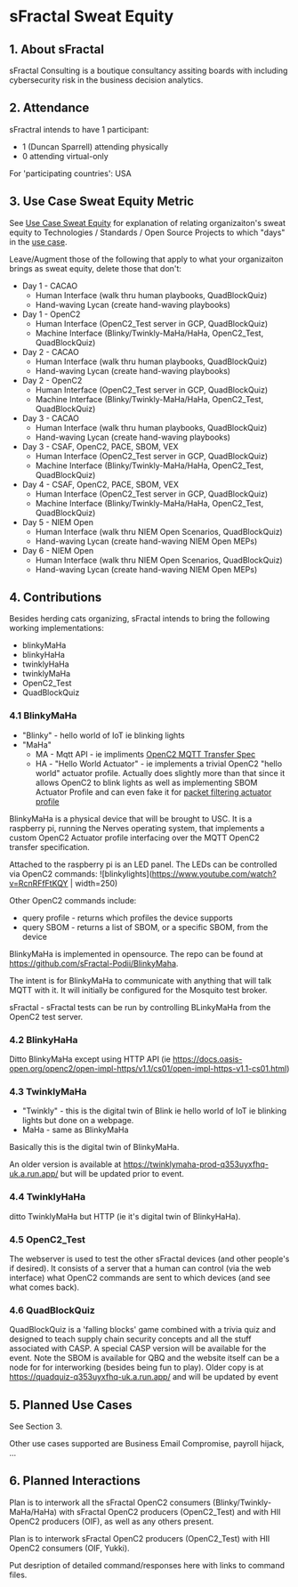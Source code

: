 # sFractal Sweat Equity

## 1. About sFractal
sFractal Consulting is a boutique consultancy assiting boards
with including cybersecurity risk in the business decision analytics. 

## 2. Attendance
sFractral intends to have 1 participant: 
* 1 (Duncan Sparrell) attending physically
* 0 attending virtual-only

For 'participating countries': USA

## 3. Use Case Sweat Equity Metric
See [Use Case Sweat Equity](../UseCases/use_case_tech.md) for explanation
of relating organizaiton's sweat equity to
Technologies / Standards / Open Source Projects to which "days" in
the [use case](../UseCases/README.md).

Leave/Augment those of the following that apply 
to what your organizaiton brings as sweat equity,
delete those that don't:
* Day 1 - CACAO
  - Human Interface (walk thru human playbooks, QuadBlockQuiz)
  - Hand-waving Lycan (create hand-waving playbooks)
* Day 1 - OpenC2
  - Human Interface (OpenC2_Test server in GCP, QuadBlockQuiz)
  - Machine Interface (Blinky/Twinkly-MaHa/HaHa, OpenC2_Test, QuadBlockQuiz)
* Day 2 - CACAO
  - Human Interface (walk thru human playbooks, QuadBlockQuiz)
  - Hand-waving Lycan (create hand-waving playbooks)
* Day 2 - OpenC2
  - Human Interface (OpenC2_Test server in GCP, QuadBlockQuiz)
  - Machine Interface (Blinky/Twinkly-MaHa/HaHa, OpenC2_Test, QuadBlockQuiz)
* Day 3 - CACAO
  - Human Interface (walk thru human playbooks, QuadBlockQuiz)
  - Hand-waving Lycan (create hand-waving playbooks)
* Day 3 - CSAF, OpenC2, PACE, SBOM, VEX
  - Human Interface (OpenC2_Test server in GCP, QuadBlockQuiz)
  - Machine Interface  (Blinky/Twinkly-MaHa/HaHa, OpenC2_Test, QuadBlockQuiz)
* Day 4 - CSAF, OpenC2, PACE, SBOM, VEX
  - Human Interface (OpenC2_Test server in GCP, QuadBlockQuiz)
  - Machine Interface (Blinky/Twinkly-MaHa/HaHa, OpenC2_Test, QuadBlockQuiz)
* Day 5 - NIEM Open
  - Human Interface (walk thru NIEM Open Scenarios, QuadBlockQuiz)
  - Hand-waving Lycan (create hand-waving NIEM Open MEPs)
* Day 6 - NIEM Open
  - Human Interface (walk thru NIEM Open Scenarios, QuadBlockQuiz)
  - Hand-waving Lycan (create hand-waving NIEM Open MEPs)


## 4. Contributions
Besides herding cats organizing,
sFractal intends to bring the following working implementations:
* blinkyMaHa
* blinkyHaHa
* twinklyHaHa
* twinklyMaHa
* OpenC2_Test
* QuadBlockQuiz

### 4.1 BlinkyMaHa
* "Blinky" - hello world of IoT ie blinking lights
* "MaHa"
  - MA - Mqtt API - ie impliments [OpenC2 MQTT Transfer Spec](https://docs.oasis-open.org/openc2/transf-mqtt/v1.0/transf-mqtt-v1.0.html)
  - HA - "Hello World Actuator" - ie implements a trivial OpenC2 "hello world" actuator profile. Actually does slightly more than that since it allows OpenC2 to blink lights as well as implementing SBOM Actuator Profile and can even fake it for [packet filtering actuator profile](http://docs.oasis-open.org/openc2/oc2slpf/v1.0/oc2slpf-v1.0.html)
  
BlinkyMaHa is a physical device that will be brought to USC. 
It is a raspberry pi, running the Nerves operating system,
that implements a custom OpenC2 Actuator profile interfacing over the
MQTT OpenC2 transfer specification.

Attached to the raspberry pi is an LED panel.
The LEDs can be controlled via OpenC2 commands:
![blinkylights](https://www.youtube.com/watch?v=RcnRFfFtKQY | width=250)

Other OpenC2 commands include:
* query profile - returns which profiles the device supports
* query SBOM - returns a list of SBOM, or a specific SBOM, from the device

BlinkyMaHa is implemented in opensource. 
The repo can be found at https://github.com/sFractal-Podii/BlinkyMaha.

The intent is for BlinkyMaHa to communicate with 
anything that will talk MQTT with it. 
It will initially be configured for the Mosquito test broker.

sFractal - sFractal tests can be run by controlling BLinkyMaHa
from the OpenC2 test server.

### 4.2 BlinkyHaHa
Ditto BlinkyMaHa except using HTTP API (ie https://docs.oasis-open.org/openc2/open-impl-https/v1.1/cs01/open-impl-https-v1.1-cs01.html)

### 4.3 TwinklyMaHa
* "Twinkly" - this is the digital twin of Blink ie hello world of IoT ie blinking lights but done on a webpage.
* MaHa - same as BlinkyMaHa

Basically this is the digital twin of BlinkyMaHa. 

An older version is available at https://twinklymaha-prod-q353uyxfhq-uk.a.run.app/ but will be updated prior to event.


### 4.4 TwinklyHaHa
ditto TwinklyMaHa but HTTP (ie it's digital twin of BlinkyHaHa).

### 4.5 OpenC2_Test
The webserver is used to test the other sFractal devices
(and other people's if desired).
It consists of a server that a human can control
(via the web interface) what OpenC2 commands are
sent to which devices (and see what comes back).

### 4.6 QuadBlockQuiz
QuadBlockQuiz is a 'falling blocks' game combined with a trivia quiz
and designed to teach supply chain security concepts
and all the stuff associated with CASP. 
A special CASP version will be available for the event.
Note the SBOM is available for QBQ and the website itself 
can be a node for for interworking (besides being fun to play).
Older copy is at https://quadquiz-q353uyxfhq-uk.a.run.app/ 
and will be updated by event

## 5. Planned Use Cases
See Section 3.

Other use cases supported are Business Email Compromise, payroll hijack, ...

## 6. Planned Interactions
Plan is to interwork all the sFractal OpenC2 consumers (Blinky/Twinkly-MaHa/HaHa)
with sFractal OpenC2 producers (OpenC2_Test)
and with HII OpenC2 producers (OIF),
as well as any others present.

Plan is to interwork sFractal OpenC2 producers (OpenC2_Test)
with HII OpenC2 consumers (OIF, Yukki).

Put desription of detailed command/responses here with links to command files.

